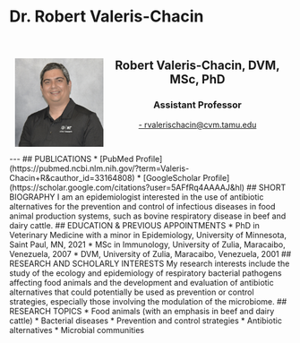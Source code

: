 # Dr. Robert Valeris-Chacin

<div style="display: grid; grid-template-columns: 1fr 2fr; grid-template-rows: auto auto; gap: 10px; padding: 10px;">
  <div style="grid-column: 1; grid-row: 1 / span 2; text-align: center;">
    <h2>  </h2>
       <img src="../../assets/Valeris-Chacin.web.jpg" alt="Valeris"  loading="lazy" width="200" style="margin-right: 20px;"/>
  </div>
 <div style="grid-column: 2; grid-row: 1; text-align: center;">
    <h2><b>Robert Valeris-Chacin, DVM, MSc, PhD</b></h2>
    <h3>Assistant Professor</h3>
    <p><a href="mailto:rvalerischacin@cvm.tamu.edu">- rvalerischacin@cvm.tamu.edu</a></p>
  </div>
</div>
---
## PUBLICATIONS
* [PubMed Profile](https://pubmed.ncbi.nlm.nih.gov/?term=Valeris-Chacin+R&cauthor_id=33164808)
* [GoogleScholar Profile](https://scholar.google.com/citations?user=5AFfRq4AAAAJ&hl)
## SHORT BIOGRAPHY
I am an epidemiologist interested in the use of antibiotic alternatives for the prevention and control of infectious diseases in food animal production systems, such as bovine respiratory disease in beef and dairy cattle.
## EDUCATION & PREVIOUS APPOINTMENTS
* PhD in Veterinary Medicine with a minor in Epidemiology, University of Minnesota, Saint Paul, MN, 2021
* MSc in Immunology, University of Zulia, Maracaibo, Venezuela, 2007
* DVM, University of Zulia, Maracaibo, Venezuela, 2001
## RESEARCH AND SCHOLARLY INTERESTS
My research interests include the study of the ecology and epidemiology of respiratory bacterial pathogens affecting food animals and the development and evaluation of antibiotic alternatives that could potentially be used as prevention or control strategies, especially those involving the modulation of the microbiome.
## RESEARCH TOPICS
* Food animals (with an emphasis in beef and dairy cattle)
* Bacterial diseases
* Prevention and control strategies
* Antibiotic alternatives
* Microbial communities


